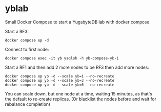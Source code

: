 # yblab
Small Docker Compose to start a YugabyteDB lab with docker compose

Start a RF3:
```
docker compose up -d
```

Connect to first node:
```
docker compose exec -it yb ysqlsh -h yb-compose-yb-1
```

Start a RF1 and then add 2 more nodes to be RF3 then add more nodes:

```
docker compose up yb -d --scale yb=1 --no-recreate
docker compose up yb -d --scale yb=3 --no-recreate
docker compose up yb -d --scale yb=6 --no-recreate
```

You can scale down, but one node at a time, waiting 15 minutes, as that's the default to re-create replicas. 
(Or blacklist the nodes before and wait for rebalance completion)
